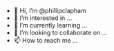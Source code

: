 - 👋 Hi, I’m @phillipclapham
- 👀 I’m interested in ...
- 🌱 I’m currently learning ...
- 💞️ I’m looking to collaborate on ...
- 📫 How to reach me ...

<!---
phillipclapham/phillipclapham is a ✨ special ✨ repository because its `README.md` (this file) appears on your GitHub profile.
You can click the Preview link to take a look at your changes.
--->
